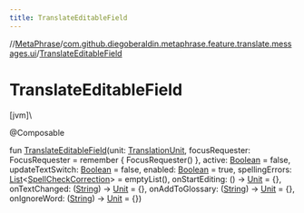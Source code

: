 ```yaml
---
title: TranslateEditableField
---
```

//[MetaPhrase](../../index.html)/[com.github.diegoberaldin.metaphrase.feature.translate.messages.ui](index.html)/[TranslateEditableField](-translate-editable-field.html)



# TranslateEditableField



[jvm]\




@Composable



fun [TranslateEditableField](-translate-editable-field.html)(unit: [TranslationUnit](../com.github.diegoberaldin.metaphrase.domain.project.data/-translation-unit/index.html), focusRequester: FocusRequester = remember { FocusRequester() }, active: [Boolean](https://kotlinlang.org/api/latest/jvm/stdlib/kotlin/-boolean/index.html) = false, updateTextSwitch: [Boolean](https://kotlinlang.org/api/latest/jvm/stdlib/kotlin/-boolean/index.html) = false, enabled: [Boolean](https://kotlinlang.org/api/latest/jvm/stdlib/kotlin/-boolean/index.html) = true, spellingErrors: [List](https://kotlinlang.org/api/latest/jvm/stdlib/kotlin.collections/-list/index.html)&lt;[SpellCheckCorrection](../com.github.diegoberaldin.metaphrase.domain.spellcheck/-spell-check-correction/index.html)&gt; = emptyList(), onStartEditing: () -&gt; [Unit](https://kotlinlang.org/api/latest/jvm/stdlib/kotlin/-unit/index.html) = {}, onTextChanged: ([String](https://kotlinlang.org/api/latest/jvm/stdlib/kotlin/-string/index.html)) -&gt; [Unit](https://kotlinlang.org/api/latest/jvm/stdlib/kotlin/-unit/index.html) = {}, onAddToGlossary: ([String](https://kotlinlang.org/api/latest/jvm/stdlib/kotlin/-string/index.html)) -&gt; [Unit](https://kotlinlang.org/api/latest/jvm/stdlib/kotlin/-unit/index.html) = {}, onIgnoreWord: ([String](https://kotlinlang.org/api/latest/jvm/stdlib/kotlin/-string/index.html)) -&gt; [Unit](https://kotlinlang.org/api/latest/jvm/stdlib/kotlin/-unit/index.html) = {})




